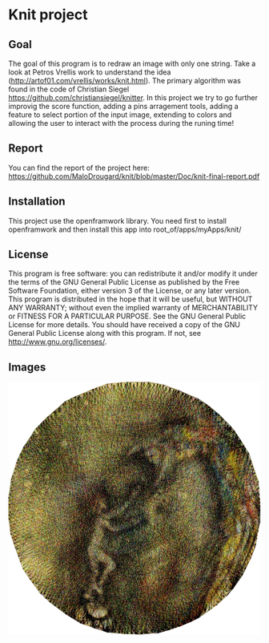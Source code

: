 # Knit project


## Goal
The goal of this program is to redraw an image with only one string. Take a look at Petros Vrellis work to understand the idea (http://artof01.com/vrellis/works/knit.html). The primary algorithm was found in the code of Christian Siegel https://github.com/christiansiegel/knitter. In this project we try to go further improvig the score function, adding a pins arragement tools, adding a feature to select portion of the input image, extending to colors and allowing the user to interact with the process during the runing time!    

## Report
You can find the report of the project here: https://github.com/MaloDrougard/knit/blob/master/Doc/knit-final-report.pdf

## Installation
This project use the openframwork library. You need first to install openframwork and then install this app into root_of/apps/myApps/knit/

## License 
This program is free software: you can redistribute it and/or modify it under the terms of the GNU General Public License as published by the Free Software Foundation, either version 3 of the License, or any later version. This program is distributed in the hope that it will be useful, but WITHOUT ANY WARRANTY; without even the implied warranty of MERCHANTABILITY or FITNESS FOR A PARTICULAR PURPOSE. See the GNU General Public License for more details. You should have received a copy of the GNU General Public License along with this program. If not, see <http://www.gnu.org/licenses/>.


## Images

![alt text](https://github.com/MaloDrougard/knit/blob/master/Doc/oiseau.jpg)









